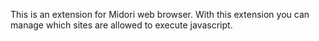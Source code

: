 This is an extension for Midori web browser. With this extension you can manage which sites are allowed to execute javascript.
